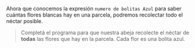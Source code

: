 <gs-attire
  attire-url="https://raw.githubusercontent.com/MumukiProject/mumuki-guia-gobstones-practica-repeticion-simple-kids/master/assets/attires/config.json">
</gs-attire>
<gs-toolbox
  toolbox-url="https://raw.githubusercontent.com/MumukiProject/mumuki-guia-gobstones-practica-repeticion-simple-kids/master/assets/toolbox.xml">
</gs-toolbox>

Ahora que conocemos la expresión `numero de bolitas Azul` para saber cuántas flores blancas hay en una parcela, podremos recolectar todo el néctar posible. 

> Completá el programa para que nuestra abeja recolecte el néctar de **todas** las flores que hay en la parcela. Cada flor es una bolita azul. 